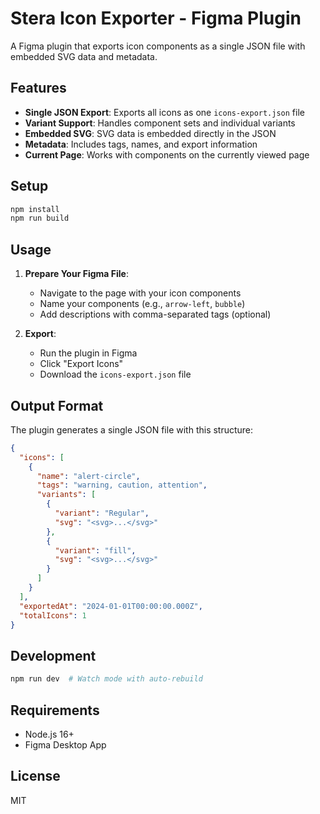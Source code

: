 # Stera Icon Exporter - Figma Plugin

A Figma plugin that exports icon components as a single JSON file with embedded SVG data and metadata.

## Features

- **Single JSON Export**: Exports all icons as one `icons-export.json` file
- **Variant Support**: Handles component sets and individual variants
- **Embedded SVG**: SVG data is embedded directly in the JSON
- **Metadata**: Includes tags, names, and export information
- **Current Page**: Works with components on the currently viewed page

## Setup

```bash
npm install
npm run build
```

## Usage

1. **Prepare Your Figma File**:
   - Navigate to the page with your icon components
   - Name your components (e.g., `arrow-left`, `bubble`)
   - Add descriptions with comma-separated tags (optional)

2. **Export**:
   - Run the plugin in Figma
   - Click "Export Icons"
   - Download the `icons-export.json` file

## Output Format

The plugin generates a single JSON file with this structure:

```json
{
  "icons": [
    {
      "name": "alert-circle",
      "tags": "warning, caution, attention",
      "variants": [
        {
          "variant": "Regular",
          "svg": "<svg>...</svg>"
        },
        {
          "variant": "fill", 
          "svg": "<svg>...</svg>"
        }
      ]
    }
  ],
  "exportedAt": "2024-01-01T00:00:00.000Z",
  "totalIcons": 1
}
```

## Development

```bash
npm run dev  # Watch mode with auto-rebuild
```

## Requirements

- Node.js 16+
- Figma Desktop App

## License

MIT
